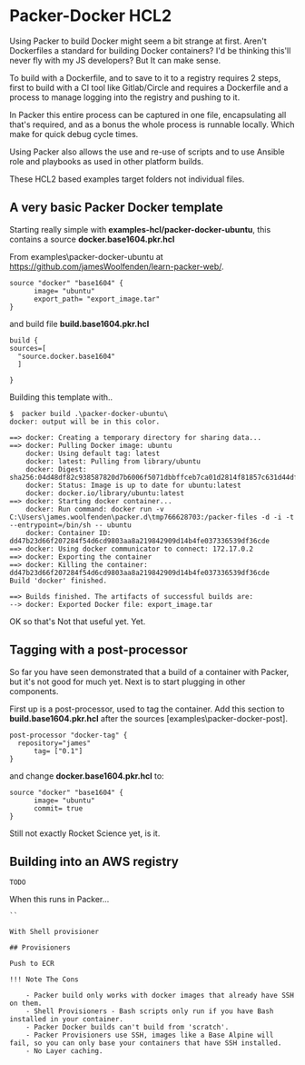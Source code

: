 # Packer-Docker HCL2

Using Packer to build Docker might seem a bit strange at first. Aren't Dockerfiles a standard for building Docker containers?
I'd be thinking this'll never fly with my JS developers? But It can make sense.

To build with a Dockerfile, and to save to it to a registry requires 2 steps, first to build with a CI tool like Gitlab/Circle and requires a Dockerfile and a process to manage logging into the registry and pushing to it.

In Packer this entire process can be captured in one file, encapsulating all that's required, and as a bonus the whole process is runnable locally. Which make for quick debug cycle times.

Using Packer also allows the use and re-use of scripts and to use Ansible role and playbooks as used in other platform builds.

These HCL2 based examples target folders not individual files.

## A very basic Packer Docker template

Starting really simple with **examples-hcl/packer-docker-ubuntu**, this contains a source **docker.base1604.pkr.hcl** 

From examples\packer-docker-ubuntu at <https://github.com/jamesWoolfenden/learn-packer-web/>.

``` HCL
source "docker" "base1604" {
      image= "ubuntu"
      export_path= "export_image.tar"
}

```

and build file **build.base1604.pkr.hcl**

```HCL
build {
sources=[
  "source.docker.base1604"
  ]

}
```

Building this template with..

```cli
$  packer build .\packer-docker-ubuntu\
docker: output will be in this color.

==> docker: Creating a temporary directory for sharing data...
==> docker: Pulling Docker image: ubuntu
    docker: Using default tag: latest
    docker: latest: Pulling from library/ubuntu
    docker: Digest: sha256:04d48df82c938587820d7b6006f5071dbbffceb7ca01d2814f81857c631d44df
    docker: Status: Image is up to date for ubuntu:latest
    docker: docker.io/library/ubuntu:latest
==> docker: Starting docker container...
    docker: Run command: docker run -v C:\Users\james.woolfenden\packer.d\tmp766628703:/packer-files -d -i -t --entrypoint=/bin/sh -- ubuntu
    docker: Container ID: dd47b23d66f207284f54d6cd9803aa8a219842909d14b4fe037336539df36cde
==> docker: Using docker communicator to connect: 172.17.0.2
==> docker: Exporting the container
==> docker: Killing the container: dd47b23d66f207284f54d6cd9803aa8a219842909d14b4fe037336539df36cde
Build 'docker' finished.

==> Builds finished. The artifacts of successful builds are:
--> docker: Exported Docker file: export_image.tar
```

OK so that's Not that useful yet. Yet.

## Tagging with a post-processor

So far you have seen demonstrated that a build of a container with Packer, but it's not good for much yet.
Next is to start plugging in other components.

First up is a post-processor, used to tag the container.
Add this section to **build.base1604.pkr.hcl** after the sources [examples\packer-docker-post].

```HCL
post-processor "docker-tag" {
  repository="james"
      tag= ["0.1"]
}
```

and change **docker.base1604.pkr.hcl** to:

```HCL
source "docker" "base1604" {
      image= "ubuntu"
      commit= true
}
```

Still not exactly Rocket Science yet, is it.

## Building into an AWS registry

```hcl
TODO
```

When this runs in Packer...

```cli
``

With Shell provisioner

## Provisioners

Push to ECR

!!! Note The Cons

    - Packer build only works with docker images that already have SSH on them.
    - Shell Provisioners - Bash scripts only run if you have Bash installed in your container.
    - Packer Docker builds can't build from 'scratch'.
    - Packer Provisioners use SSH, images like a Base Alpine will fail, so you can only base your containers that have SSH installed.
    - No Layer caching.
